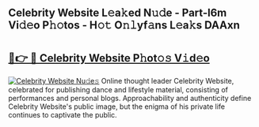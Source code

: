 ## Celebrity Website L𝚎a𝚔ed N𝚞𝚍e - Part-l6m Vi𝚍𝚎o P𝚑𝚘tos - H𝚘𝚝 O𝚗𝚕yf𝚊ns L𝚎a𝚔s DAAxn

# <h2><a href="http://kfe15j.oniu.top/?m=Celebrity+Website">🔗👉 🔴 Celebrity Website P𝚑ot𝚘𝚜 V𝚒d𝚎o</a></h2>

[![Celebrity Website Nu𝚍e𝚜](https://i.imgur.com/0qMVB7G.gif)](http://kfe15j.oniu.top/?m=Celebrity+Website)
Online thought leader Celebrity Website, celebrated for publishing dance and lifestyle material, consisting of performances and personal blogs. Approachability and authenticity define Celebrity Website's public image, but the enigma of his private life continues to captivate the public.  
